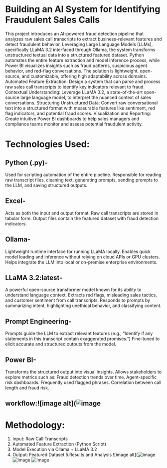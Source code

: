 # Building an AI System for Identifying Fraudulent Sales Calls
This project introduces an AI-powered fraud detection pipeline that analyzes raw sales call transcripts to extract business-relevant features and detect fraudulent behavior. Leveraging Large Language Models (LLMs), specifically LLaMA 3.2 interfaced through Ollama, the system transforms unstructured textual data into a structured featured dataset. Python automates the entire feature extraction and model inference process, while Power BI visualizes insights such as fraud patterns, suspicious agent behavior, and red-flag conversations. The solution is lightweight, open-source, and customizable, offering high adaptability across domains.
Automated Feature Extraction: Design a system that can parse and process raw sales call transcripts to identify key indicators relevant to fraud.
Contextual Understanding: Leverage LLaMA 3.2, a state-of-the-art open-source large language model, to interpret the nuanced context of sales conversations.
Structuring Unstructured Data: Convert raw conversational text into a structured format with measurable features like sentiment, red flag indicators, and potential fraud scores.
Visualization and Reporting: Create intuitive Power BI dashboards to help sales managers and compliance teams monitor and assess potential fraudulent activity.
# Technologies Used:
## Python (.py)-
Used for scripting automation of the entire pipeline.
Responsible for reading raw transcript files, cleaning text, generating prompts, sending prompts to the LLM, and saving structured outputs.
## Excel-
Acts as both the input and output format.
Raw call transcripts are stored in tabular form.
Output files contain the featured dataset with fraud detection indicators.
## Ollama-
Lightweight runtime interface for running LLaMA locally.
Enables quick model loading and inference without relying on cloud APIs or GPU clusters.
Helps integrate the LLM into local or on-premise enterprise environments.
## LLaMA 3.2:latest-
A powerful open-source transformer model known for its ability to understand language context.
Extracts red flags, misleading sales tactics, and customer sentiment from call transcripts.
Responds to prompts by summarizing intent, highlighting unethical behavior, and classifying content.
## Prompt Engineering-
Prompts guide the LLM to extract relevant features (e.g., “Identify if any statements in this transcript contain exaggerated promises.”)
Fine-tuned to elicit accurate and structured outputs from the model.
## Power BI-
Transforms the structured output into visual insights.
Allows stakeholders to explore metrics such as:
Fraud detection trends over time.
Agent-specific risk dashboards.
Frequently used flagged phrases.
Correlation between call length and fraud risk.
## workflow:![image alt](![image](https://github.com/user-attachments/assets/12f2d9e4-ca68-425f-8fab-2d600611b5cc)
# Methodology:
1. Input: Raw Call Transcripts
2. Automated Feature Extraction (Python Script)
3. Model Execution via Ollama + LLaMA 3.2
4. Output: Featured Dataset 
5.Results and Analysis
![image alt](![image](https://github.com/user-attachments/assets/687b8823-3be7-4e8a-96fc-d07a3cb29f3b)
![Image](https://github.com/user-attachments/assets/26168fb0-dd25-4ff6-8478-43470dbe6cf9)
![Image](https://github.com/user-attachments/assets/d1a4a041-7ff1-4e13-8b88-59df2ddd7773)







